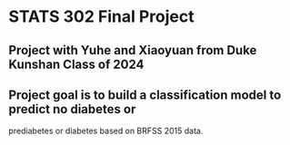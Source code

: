 # STATS 302 Final Project

## Project with Yuhe and Xiaoyuan from Duke Kunshan Class of 2024

## Project goal is to build a classification model to predict no diabetes or
prediabetes or diabetes based on BRFSS 2015 data.
